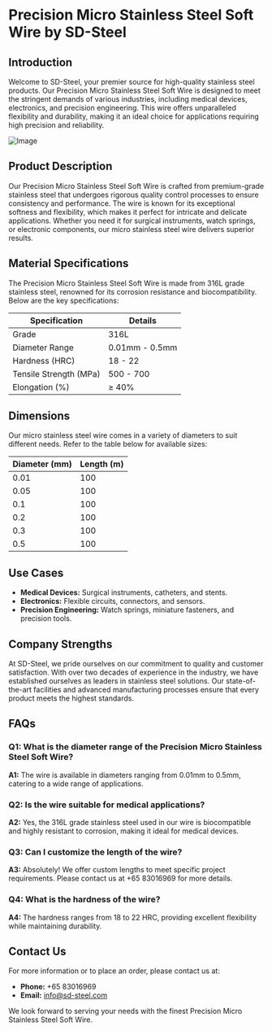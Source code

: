 # Precision Micro Stainless Steel Soft Wire by SD-Steel

## Introduction

Welcome to SD-Steel, your premier source for high-quality stainless steel products. Our Precision Micro Stainless Steel Soft Wire is designed to meet the stringent demands of various industries, including medical devices, electronics, and precision engineering. This wire offers unparalleled flexibility and durability, making it an ideal choice for applications requiring high precision and reliability.

![Image](https://github.com/user-attachments/assets/2567258e-e124-4816-932d-1809bd27ef0b)

## Product Description

Our Precision Micro Stainless Steel Soft Wire is crafted from premium-grade stainless steel that undergoes rigorous quality control processes to ensure consistency and performance. The wire is known for its exceptional softness and flexibility, which makes it perfect for intricate and delicate applications. Whether you need it for surgical instruments, watch springs, or electronic components, our micro stainless steel wire delivers superior results.

## Material Specifications

The Precision Micro Stainless Steel Soft Wire is made from 316L grade stainless steel, renowned for its corrosion resistance and biocompatibility. Below are the key specifications:

| Specification          | Details                          |
|------------------------|----------------------------------|
| Grade                  | 316L                             |
| Diameter Range         | 0.01mm - 0.5mm                   |
| Hardness (HRC)         | 18 - 22                          |
| Tensile Strength (MPa)| 500 - 700                        |
| Elongation (%)         | ≥ 40%                            |

## Dimensions

Our micro stainless steel wire comes in a variety of diameters to suit different needs. Refer to the table below for available sizes:

| Diameter (mm) | Length (m) |
|---------------|------------|
| 0.01          | 100        |
| 0.05          | 100        |
| 0.1           | 100        |
| 0.2           | 100        |
| 0.3           | 100        |
| 0.5           | 100        |

## Use Cases

- **Medical Devices:** Surgical instruments, catheters, and stents.
- **Electronics:** Flexible circuits, connectors, and sensors.
- **Precision Engineering:** Watch springs, miniature fasteners, and precision tools.

## Company Strengths

At SD-Steel, we pride ourselves on our commitment to quality and customer satisfaction. With over two decades of experience in the industry, we have established ourselves as leaders in stainless steel solutions. Our state-of-the-art facilities and advanced manufacturing processes ensure that every product meets the highest standards.

## FAQs

### Q1: What is the diameter range of the Precision Micro Stainless Steel Soft Wire?
**A1:** The wire is available in diameters ranging from 0.01mm to 0.5mm, catering to a wide range of applications.

### Q2: Is the wire suitable for medical applications?
**A2:** Yes, the 316L grade stainless steel used in our wire is biocompatible and highly resistant to corrosion, making it ideal for medical devices.

### Q3: Can I customize the length of the wire?
**A3:** Absolutely! We offer custom lengths to meet specific project requirements. Please contact us at +65 83016969 for more details.

### Q4: What is the hardness of the wire?
**A4:** The hardness ranges from 18 to 22 HRC, providing excellent flexibility while maintaining durability.

## Contact Us

For more information or to place an order, please contact us at:
- **Phone:** +65 83016969
- **Email:** info@sd-steel.com

We look forward to serving your needs with the finest Precision Micro Stainless Steel Soft Wire.
